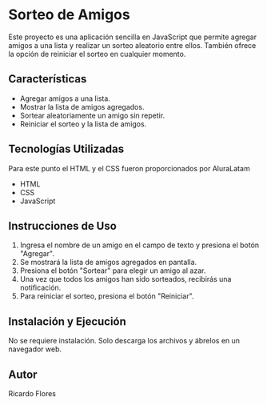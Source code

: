 # Sorteo de Amigos

Este proyecto es una aplicación sencilla en JavaScript
que permite agregar amigos a una lista y realizar un sorteo aleatorio entre ellos. 
También ofrece la opción de reiniciar el sorteo en cualquier momento.

## Características
- Agregar amigos a una lista.
- Mostrar la lista de amigos agregados.
- Sortear aleatoriamente un amigo sin repetir.
- Reiniciar el sorteo y la lista de amigos.

## Tecnologías Utilizadas
Para este punto el HTML y el CSS fueron proporcionados por AluraLatam
- HTML
- CSS 
- JavaScript

## Instrucciones de Uso
1. Ingresa el nombre de un amigo en el campo de texto y presiona el botón "Agregar".
2. Se mostrará la lista de amigos agregados en pantalla.
3. Presiona el botón "Sortear" para elegir un amigo al azar.
4. Una vez que todos los amigos han sido sorteados, recibirás una notificación.
5. Para reiniciar el sorteo, presiona el botón "Reiniciar".

## Instalación y Ejecución
No se requiere instalación. Solo descarga los archivos y ábrelos en un navegador web.

## Autor
Ricardo Flores


